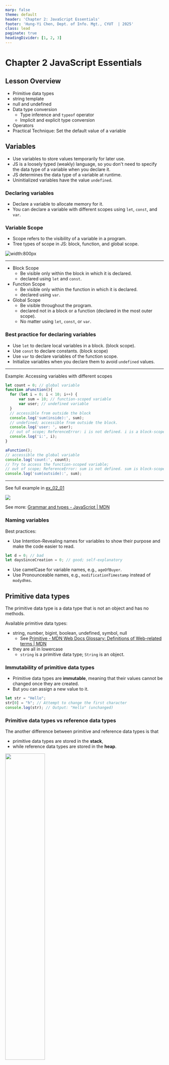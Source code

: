 ```yaml
---
marp: false
theme: default
header: 'Chapter 2: JavaScript Essentials'
footer: 'Hung-Yi Chen, Dept. of Info. Mgt., CYUT  | 2025'
class: lead
paginate: true
headingDivider: [1, 2, 3]
---
```


<style>
    .columns {
    display: flex;
  }
  .column {
    flex: 1;
    padding: 10px;
  }
  .column.large{
    flex: 2;
  }
  .small-font {
    font-size: 0.8em;
  }

  section > header,
section > footer {
  position: absolute;
  left: auto;
  right: 90px;
  height: 20px;
}

header {
  top: 30px;
}

footer {
  bottom: 30px;
}

</style>

# Chapter 2 JavaScript Essentials

## Lesson Overview

- Primitive data types
- string template
- null and undefined
- Data type conversion
  - Type inference and `typeof` operator
  - Implicit and explicit type conversion
- Operators
- Practical Technique: Set the default value of a variable 


## Variables

- Use variables to store values temporarily for later use.
- JS is a loosely typed (weakly) language, so you don't need to specify the data type of a variable when you declare it.
- JS determines the data type of a variable at runtime.
- Uninitialized variables have the value `undefined`.

### Declaring variables

- Declare a variable to allocate memory for it.
- You can declare a variable with different scopes using `let`, `const`, and `var`.


### Variable Scope

- Scope refers to the visibility of a variable in a program.
- Tree types of scope in JS: block, function, and global scope.

![width:800px](img/25-Feb-21-18-14-50.png)

---

- Block Scope
  - Be visible only within the block in which it is declared.
  - declared using `let` and `const`.
- Function Scope
  - Be visible only within the function in which it is declared.
  - declared using `var`.
- Global Scope
  - Be visible throughout the program.
  - declared not in a block or a function (declared in the most outer scope).
  - No matter using `let`, `const`, or `var`.

### Best practice for declaring variables

- Use `let` to declare local variables in a block. (block scope).
- Use `const` to declare constants. (block scope)
- Use `var` to declare variables of the function scope.
- Initialize variables when you declare them to avoid `undefined` values.


<!-- the global variables become the properties of the window object. -->

---

Example:  Accessing variables with different scopes

```javascript
let count = 0; // global variable
function aFunction(){
  for (let i = 0; i < 10; i++) {
      var sum = 10; // function-scoped variable
      var user; // undefined variable
  }
  // accessible from outside the block
  console.log('sum(inside):', sum); 
  // undefined; accessible from outside the block.
  console.log('user: ', user); 
  // out of scope; ReferenceError: i is not defined. i is a block-scoped variable.
  console.log('i:', i);   
}

aFunction();
// accessible the global variable
console.log('count:', count); 
// Try to access the function-scoped variable; 
// out of scope; ReferenceError: sum is not defined. sum is block-scoped variable.
console.log('sum(outside):', sum); 
```
---
See full example in [ex_02_01](https://codepen.io/hychen39/pen/vYqKoaL)
 

![](img/24-07-24-11-49-09.png)

See more: [Grammar and types - JavaScript | MDN](https://developer.mozilla.org/en-US/docs/Web/JavaScript/Guide/Grammar_and_types#declarations)


### Naming variables

Best practices:
- Use Intention-Revealing names for variables to show their purpose and make the code easier to read.
```js
let d = 0; // bad
let daysSinceCreation = 0; // good; self-explanatory
```
- Use camelCase for variable names, e.g., `ageOfBuyer`.
- Use Pronounceable names, e.g., `modificationTimestamp` instead of `modydhms`.


## Primitive data types

The primitive data type is a data type that is not an object and has no methods.

Available primitive data types:
- string, number, bigint, boolean, undefined, symbol, null
  - See [Primitive - MDN Web Docs Glossary: Definitions of Web-related terms | MDN](https://developer.mozilla.org/en-US/docs/Glossary/Primitive)
- they are all in lowercase
  - `string` is a primitive data type; `String` is an object.

### Immutability of primitive data types

- Primitive data types are **immutable**, meaning that their values cannot be changed once they are created. 
- But you can assign a new value to it.

```js
let str = "Hello";
str[0] = "h"; // Attempt to change the first character
console.log(str); // Output: "Hello" (unchanged)
```

### Primitive data types vs reference data types

The another difference between primitive and reference data types is that 
- primitive data types are stored in the **stack**, 
- while reference data types are stored in the **heap**.

<img src="img/24-07-24-13-32-34.png" style="width: 50%;"/>

### Auto-boxing of primitive data types to objects

- Primitives have no methods but still behave as if they do. 
  -  JS runtime automatically converts primitive values to objects when you call a method on them. 
  -  This is called **auto-boxing**.

Example: Convert a string to uppercase using the `toUpperCase()` method.
```js
let userName = "Alice";
// ALICE. A String wrapper object is created and then destroyed by auto-boxing.
console.log(userName.toUpperCase()); 
// Alice. The original value is not changed.
console.log(userName); 
```
---

Example: Convert a number to a string using the `toString()` method.
```js
let x = 10;
// Convert the number 10 to a base-2 string "1010"
console.log(x.toString(2));
```

See more: [Primitive - MDN Web Docs Glossary: Definitions of Web-related terms | MDN](https://developer.mozilla.org/en-US/docs/Glossary/Primitive)


### Comparing primitive data types by value

Primitives are also compared by value, not by reference.

Example of comparing by value:
```js
let x = 10; 
let y = 10;
console.log(x === y); // true. x and y have the same value but don't share the same memory location.
```

Example of comparing by reference:
```js
let a = [1, 2, 3]; 
let b = [1, 2, 3];
console.log(a === b); // false. a and b don't share the same memory location, although they have the same value.
let c = a;
console.log(a === c); // true. a and c share the same memory location.
```
[ex_02_02](https://codepen.io/hychen39/pen/vYqXYpv?)

## Summary of primitive data types
Primitive data types are:
- not objects and have no methods.
- immutable.
- stored in the stack.
- compared by value, not by reference.
- auto-boxed to objects when you call methods on them.

## `string` template

Use the string template to make your code:
- more readable
- allowing for multi-line strings
- embedding expressions in strings
- avoiding the `+` operator to concatenate strings.

---

- Use **backticks** to create a string template. 
- You can embed expressions in a string template using `${}`.

```js
let name = 'Alice';
let age = 20;
let message = `Hello, ${name}. You are ${age} years old.`;
console.log(message); // Hello, Alice. You are 20 years old.
```

The string template is more readable than using the `+` operator to concatenate strings.

```js
// Using the + operator to concatenate strings
// not recommended
let message = 'Hello, ' + name + '. You are ' + age + ' years old.';
console.log(message); // Hello, Alice. You are 20 years old.
```


## null and undefined

- `null` and `undefined` both represent an absence of value.
- `undefined` is used by **JS** to indicate an **uninitialized state**.
  - e.g. a variable that has been declared but not assigned a value.
  - e.g  a function that does not return anything.
- `null` is used by **programmers** to explicitly indicate "**no value**" or "**empty**".

Be careful with the two values:
- might cause unexpected results if you don't handle them properly.


## Data type conversion

### Type inference and `typeof` operator
- JS inferences the data type of a variable at runtime.

```js
let foo = 42;    // foo is a number
let foo = 'bar'; // foo is a string
let foo = true;  // foo is a boolean
let foo;        // foo is undefined
```

- When you want to know the data type of a variable at the runtime, use the `typeof` operator.

```js
let x = 10;
console.log(typeof x); // number
```

### Conversion between data types 

- Two different data types cannot be operated together. 
- You explicitly convert a data type to another (explicit type conversion) or 
- Let JS convert it automatically for you (implicit type conversion) according to the default rules.

- Example: What is the result of 1 + "1"?

```js
let result = 1 + "1";  // "11"
console.log(typeof result);  // string
```

- Example: What is the result of 1 - "1"?

```js
let result = 1 - "1";  // 0
console.log(typeof result);  // number
```

## Explicit type conversion

- Use the explicit type conversion to avoid unexpected results (Also showing your intention clearly).
- Data type conversion functions:
  - Use the `Number()`, `String()`, `Boolean()`, `BigInt()`, `Symbol()` functions to convert a value to a specific data type.
  - These are standard built-in functions in JS.

```js
let x = "1";
// Explicitly convert the string "1" to a number 1
let y =  1+ Number(x);  
console.log(y); // 2
```

### Convert a string to a number

- `Number()` vs `parseInt()` and `parseFloat()`

- When you want to convert a number string of base-10 to a number, use `Number()`.
  - e.g. Convert "101" to 101.

- When you want to convert a string of a specific radix to an integer or a floating-point number, use `parseInt()` and `parseFloat()`.
  - binary, octal, decimal, or hexadecimal strings => integer
  - e.g. Convert "11" to 3 in binary.
  
    
Example of using `parseInt()`:
```js
// parse the string "11" as a binary number and convert it to a decimal number
console.log(parseInt("11", 2));  // 3
// parse the string "11" as a hexadecimal number and convert it to a decimal number
console.log(parseInt("11", 16));  // 17
```

### Convert a number to a string

- Convert a number to a string of a specific base (radix) using the `toString()` method.
  - e.g. Convert the number 10 to a binary string "1010".


- Apply the `toString()` object method to convert a number to a string in a specific radix.
  - JS auto-boxes the `number` to a `Number` object when you call the `toString()` method.

```js
let x = 10;

// Wrap x in a Number object automatically and convert it to a string in binary: "1010"
console.log(x.toString(2));  // binary string "1010"

// Equivalent to the above code
console.log(Number(x).toString(2)); 
```

### Explicit conversion idioms

- You can use the **default conversion rules** of some operators to explicitly convert a value to a specific data type.
  - Save your time but make your code less readable.

- Convert to string:
  - ` x + ""`: convert x to a string. `+` is a binary operator (with two operands).
- Convert to number:
  - `+x` : convert x to a number. `+` is the unary operator: unary plus
  - `x-0` : convert x to a number. `-` is a binary operator: subtraction.
- Convert to boolean:
  - `!!x` : convert x to a boolean. `!` is the unary operator: logical NOT.

## Implicit type conversion

- JS can convert data types for you automatically when you operate or compare with two different data type values.
- The conversion rules depend on the operator or the context in which the conversion occurs.
- Introduce two most famous operators with special conversion rules: `+` and `==`.

### Conversion rules of the `+` operator

- Operator `+` (the operator with addition and string concatenation functions):
  - The `+` operator can perform two operations: **string concatenation** and **number addition**.
    - This is called **operator overloading**.
- Rules:
  - If one of the operands is a string, JS converts the other to a string and concatenates them.
  - Otherwise, JS tries to convert the non-number operand to a number and performs addition.

---

```js
console.log(2 + 2); // Expected output: 4

// Adding two numbers. "true" is converted to 1.
console.log(2 + true); // Expected output: 3

// Concatenating two strings. 2 is converted to "2".
console.log("2" + true); // Expected output: "2true"

// Concatenating two strings. 2 is converted to "2".
console.log(2 + "2"); // Expected output: "22"
```

Ref: [Addition (+) - JavaScript | MDN](https://developer.mozilla.org/en-US/docs/Web/JavaScript/Reference/Operators/Addition)

### Conversion rules of the equal operator `==`

- Operator `==`: Equality operator with type coercion (Also called the **loosely** equality operator)

- The `==` operator compares two values and returns `true` if they are equal.
  - If the two values have different data types, JS converts one to the other's data type.
    - This is called **type coercion**.
  - The `==` operator is not recommended because it can lead to unexpected results.
- Use the `===` operator (strict equality operator) to compare two values **without** type coercion.

### Examples of the `==` operator

```js
// true; Type Coercion: convert the string "1" to a number 1
console.log("1" == 1); 

 // true; Type coercion occurs: 
console.log(1 == "1");

// true; Type coercion occurs: convert the boolean false to a number 0
console.log(0 == false); 

// No type coercion occurs between null and any other values
// null is only loosely equal to null and undefined.
console.log(0 == null); // false

// not perform type coercion between null and any other value
// undefined is only loosely equal to undefined and null.
console.log(0 == undefined); // false
```
---

```js
// Explicitly convert null to boolean false before comparison
// !! is a conversion idiom to convert a value to a boolean.
// true. !!null is false -> false converted to 0 -> 0 == 0 is true
console.log(0 == !!null); 

// Explicitly convert undefined to boolean false before comparison
// !! is a conversion idiom to convert a value to a boolean.
// true. !!undefined is false -> false converted to 0 -> 0 == 0 is true
console.log(0 == !!undefined); 

// According to the ECMAScript specification, 
// null and undefined are only equal to themselves and each other. 
console.log(null == undefined); // true
```

Ref: See [Equality (==) - JavaScript | MDN](https://developer.mozilla.org/en-US/docs/Web/JavaScript/Reference/Operators/Equality) for the detailed rules of the `==` operator.

### Best Practice for comparing values

- Always use the strict equality operator `===` to compare two values without type coercion.
- **Do not rely on the default type coercion rules if you want to write clear and predictable code.**

---

Programming meme about the implicit type conversion in JS:

![width:500px](img/25-Feb-21-18-33-17.png)

### Summary of the implicit conversion rules

<img src="img/img01_06.jpg" style="width: 50%;"/>

Source: Flanagan, D. 2011, JavaScritp: The Definitive Guide, 6th Edition, p46., O'Reilly

## Operators 

- Various kinds of operators in JS:
  - Arithmetic operators: `+`, `-`, `*`, `/`, `%`(modulus) , `++` (increment), `--` (decrement), `**` (exponentiation)
  - Assignment operators: `=`, `+=`(Addition assignment) , `-=`, `*=`, `/=`, `%=`, `**=`
  - Comparison operators: `==`, `===`, `!=`, `!==`, `>`, `<`, `>=`, `<=`
  - Logical operators: `&&` (AND), `||` (OR), `!` (NOT)

---

- Pay attention to the differences between the prefix and postfix increment and decrement operators.
  - `++x` and `x++` are different.

Example:
```js
let x = 1;
// x is incremented after the value is logged.
console.log(x++); // 1; 
// x is incremented after the value is logged.
console.log(x); // 2; 

let y = 1;
// y is incremented before the value is logged.
console.log(++y); // 2; 
y is incremented before the value is logged.
console.log(y); // 2; 
```

---

Please read the section on the operators in Chapter 2 of the textbook.

See more: [Expressions and operators - JavaScript | MDN](https://developer.mozilla.org/en-US/docs/Web/JavaScript/Reference/Operators)

## Practical Technique: Set the default value of a variable when your source is `null` or `undefined`

- You often set a value to a variable according to the value of another variable.
- When the source variable is `null` or `undefined`, you want to set a default value to the target variable.
- Consider the following example:

```js
function greet(name) {
    // parameter name might be null or undefined
    let userName = name;
    console.log(`Hello, ${userName}`);
}
```

### Set default value using the `||` or `??` operators

Handling only `null` and `undefined`:  
- use the `??` operator (nullish coalescing operator) to set a default value only when the source value is `null` or `undefined`. 
  - Default a value when the source value is `null`
- The above example can be rewritten as follows:

Example: set a default to the function parameter to avoid the `null` or `undefined` value.
```js
function greet(name) {
    // parameter name might be null or undefined
    // set the default value to "Guest" when name is null or undefined
    let userName = name ?? "Guest";
    console.log(`Hello, ${userName}`);
}
```

---

Handling the falsy values `null`, `undefined`, `0`, `false`, `""`:
- use the logical OR operator `||` to set a default value when the source value is falsy. 
- falsy values are those that are considered false in a Boolean context.

Example: set a default to the function parameter to avoid the falsy values.
```js
function greet(name) {
    // parameter name might be falsy (null, undefined, empty string, 0, false)
    // set the default value to "Guest" when name is falsy
    let userName = name || "Guest";
    console.log(`Hello, ${userName}`);
}

// Test cases
greet("Alice");      // Output: Hello, Alice
greet("");           // Output: Hello, Guest
greet(null);         // Output: Hello, Guest
greet(undefined);    // Output: Hello, Guest
greet(0);           // Output: Hello, Guest
greet(false);       // Output: Hello, Guest
```
---

Ref: [The Ultimate Guide to Default Values in JavaScript: || and ?? Operators Explained](https://phillcode.io/the-ultimate-guide-to-default-values-in-javascript-and-operators-explained)

## Summary

- Declaring and naming variables
- Primitive data types: string, number, bigint, boolean, undefined, symbol, null
- null vs undefined
- Data type conversion: explicit and implicit
- Operators: arithmetic, assignment, comparison, logical

  
## Symbol data type (Optional)

- A symbol is a unique and immutable data type  
- It is often used as an object property key to avoid being overwritten by other programs.
- Be available after ES6.

### Create public and private symbols

- Create a **private** symbol by using the `Symbol('optional_description')` function.
  - Each symbol is unique, even if they have the same description.

- Create a **public** symbol by using the `Symbol.for('key')` function.
  - If a symbol with the same key already exists, it returns the existing symbol.
  - Shareable symbols are stored in the **global symbol registry.**


---

```js
//Create a private symbol
privateId = Symbol('id');

// create a public in the public symbol registry
sharedId = Symbol.for('id');

console.log(privateId === sharedId); 

// Get the symbol by key from the public symbol registry
retrievedId = Symbol.for('id');
console.log(retrievedId === sharedId);
```

Ref: [Symbol - JavaScript | MDN](https://developer.mozilla.org/en-US/docs/Web/JavaScript/Reference/Global_Objects/Symbol)

### Advanced Reading: Using the symbol data type to create private properties

Example of object properties that are overwritten by other programs:
```js
// Define an object with a property
let user = {
  name: "John Doe"
};

console.log(user.name); // Output: John Doe
```

--- 

```js 
// Later in the code or in another script, the property is overridden
user.name = "Jane Doe";

console.log(user.name); // Output: Jane Doe
```

```js
// Another example, a third-party library might modify the object
function updateUser(user) {
  // A function from a library that modifies the user object
  user.name = "Library User";
}

updateUser(user);

console.log(user.name); // Output: Library User
```
---

Example of using a symbol to create a private property:
```js
// Create a unique symbol
const uniqueName = Symbol('name');

// Define an object using the symbol as a property key
let user = {
  [uniqueName]: "John Doe"
};

console.log(user[uniqueName]); // Output: John Doe
```
---

```js
// Even if another part of the code or a library tries to set 'name' property,
//It won't affect the unique symbol property
user.name = "Jane Doe";
console.log(user.name); // Output: Jane Doe
console.log(user[uniqueName]); // Output: John Doe

// Another script or library using a symbol with the same description
// will not override the original property, as each symbol is unique
const anotherUniqueName = Symbol('name');
user[anotherUniqueName] = "Library User";

console.log(user[uniqueName]); // Output: John Doe
console.log(user[anotherUniqueName]); // Output: Library User
```

<script>
    // add the following script at the end of your marp slide file.
    const h2s = document.querySelectorAll('h2');
    h2s.forEach(function(h2, idx){
        h2.innerHTML = `<span class="small-font">${idx + 1}</span> ${h2.innerHTML}`
    })
</script>